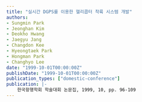 ```yaml
---
title: "실시간 DGPS를 이용한 헬리콥터 착륙 시스템 개발"
authors:
- Sungmin Park
- Jeonghan Kim
- Deokho Hwang
- Jaegyu Jang
- Changdon Kee
- Hyeongtaek Park
- Hongman Park
- Changhyo Lee
date: "1999-10-01T00:00:00Z"
publishDate: "1999-10-01T00:00:00Z"
publication_types: ["domestic-conference"]
publication: |-
    한국항행학회 학술대회 논문집, 1999, 10, pp. 96-109
---
```

